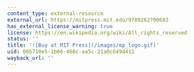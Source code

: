 ```yaml
---
content_type: external-resource
external_url: https://mitpress.mit.edu/9780262700603
has_external_license_warning: true
license: https://en.wikipedia.org/wiki/All_rights_reserved
status: ''
title: '![Buy at MIT Press](/images/mp_logo.gif)'
uid: 06b710e5-1b66-468c-aa5c-21a0c649d411
wayback_url: ''
---
```

